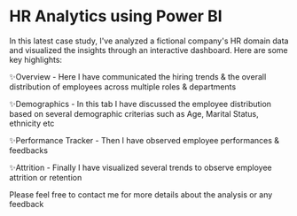 # HR Analytics using Power BI

In this latest case study, I've analyzed a fictional company's HR domain data and visualized the insights through an interactive dashboard. Here are some key highlights:

✨Overview - Here I have communicated the hiring trends & the overall distribution of employees across multiple roles & departments

✨Demographics - In this tab I have discussed the employee distribution based on several demographic criterias such as Age, Marital Status, ethnicity etc

✨Performance Tracker - Then I have observed employee performances & feedbacks

✨Attrition - Finally I have visualized several trends to observe employee attrition or retention  

Please feel free to contact me for more details about the analysis or any feedback
